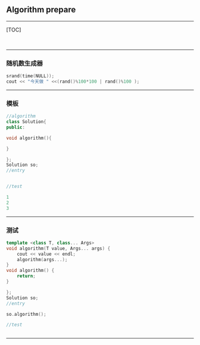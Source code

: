 
## Algorithm prepare

---

[TOC]

<br>

---


### 随机数生成器

``` cpp {cmd="cppsl"}
srand(time(NULL));
cout << "今天做 " <<(rand()%100*100 | rand()%100 );
```

---


### 模板

<!-- ****************************************************************************! -->
<!-- *************************************************************************todo -->
<!-- ***************************************************************************** -->
<!-- ****************************************************************************? -->

```cpp {cmd="cppal" id="start" hide}
//algorithm
class Solution{
public:
```



```cpp {cmd="cppal" continue="start"}
void algorithm(){

}
```
```cpp {cmd="cppal" continue hide}
};
Solution so;
//entry


//test
```
```cpp {cmd="cppal" continue}
1
2
3
```


<!-- ****************************************************************************? -->
<!-- ***************************************************************************** -->
<!-- *************************************************************************todo -->
<!-- ****************************************************************************! -->


---

### 测试

```cpp {cmd="cppal" continue="start"}
template <class T, class... Args>
void algorithm(T value, Args... args) {
    cout << value << endl;
    algorithm(args...);
}
void algorithm() {
    return;
}
```
```cpp {cmd="cppal" continue hide}
};
Solution so;
//entry

so.algorithm();

//test
```
```cpp {cmd="cppal" continue}


```

---
